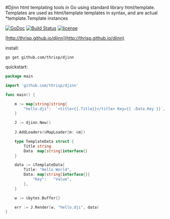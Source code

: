 #Djinn
html templating tools in Go using standard library html/template. Templates are
used as html/template templates in syntax, and are actual \*template.Template instances

[![GoDoc](https://godoc.org/github.com/thrisp/djinn?status.png)](https://godoc.org/github.com/thrisp/djinn)
[![Build Status](https://travis-ci.org/thrisp/djinn.svg?branch=develop)](https://travis-ci.org/thrisp/djinn)
[![license](http://img.shields.io/badge/license-MIT-red.svg?style=flat)](https://raw.githubusercontent.com/thrisp/djinn/master/LICENSE)

[http://thrisp.github.io/djinn](http://thrisp.github.io/djinn)

install:

```go get github.com/thrisp/djinn```

quickstart:

```go
package main

import 'github.com/thrisp/djinn'

func main() {

    m := map[string]string{
		"hello.dji":  `<title>{{.Title}}</title> Key={{ .Data.Key }}`,
    }

    J := djinn.New()
    
    J.AddLoaders(&MapLoader{m: &m})

    type TemplateData struct {
	    Title string
	    Data  map[string]interface{}
    } 

    data := &TemplateData{
		Title: "Hello World",
		Data: map[string]interface{}{
			"Key":   "Value",
		},
	}

    w := &bytes.Buffer{}

	err := J.Render(w, "hello.dji", data)
}
```
